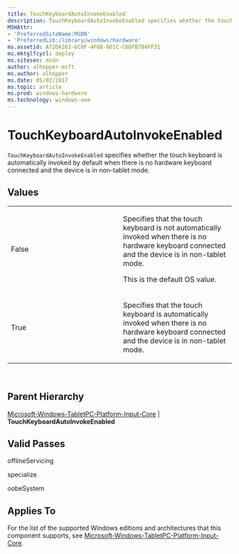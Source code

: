```yaml
---
title: TouchKeyboardAutoInvokeEnabled
description: TouchKeyboardAutoInvokeEnabled specifies whether the touch keyboard is automatically invoked by default when there is no hardware keyboard connected and the device is in non-tablet mode.
MSHAttr:
- 'PreferredSiteName:MSDN'
- 'PreferredLib:/library/windows/hardware'
ms.assetid: A72DA263-6C8F-4F6B-801C-C6DFB7B4FF31
ms.mktglfcycl: deploy
ms.sitesec: msdn
author: alhopper-msft
ms.author: alhopper
ms.date: 05/02/2017
ms.topic: article
ms.prod: windows-hardware
ms.technology: windows-oem
---
```


# TouchKeyboardAutoInvokeEnabled


`TouchKeyboardAutoInvokeEnabled` specifies whether the touch keyboard is automatically invoked by default when there is no hardware keyboard connected and the device is in non-tablet mode.

## Values


<table>
<colgroup>
<col width="50%" />
<col width="50%" />
</colgroup>
<tbody>
<tr class="odd">
<td><p>False</p></td>
<td><p>Specifies that the touch keyboard is not automatically invoked when there is no hardware keyboard connected and the device is in non-tablet mode.</p>
<p>This is the default OS value.</p></td>
</tr>
<tr class="even">
<td><p>True</p></td>
<td><p>Specifies that the touch keyboard is automatically invoked when there is no hardware keyboard connected and the device is in non-tablet mode.</p></td>
</tr>
</tbody>
</table>

 

## Parent Hierarchy


[Microsoft-Windows-TabletPC-Platform-Input-Core](microsoft-windows-tabletpc-platform-input-core.md) | **TouchKeyboardAutoInvokeEnabled**

## Valid Passes


offlineServicing

specialize

oobeSystem

## Applies To


For the list of the supported Windows editions and architectures that this component supports, see [Microsoft-Windows-TabletPC-Platform-Input-Core](microsoft-windows-tabletpc-platform-input-core.md).

 

 






